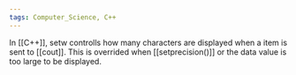 ```yaml
---
tags: Computer_Science, C++
---
```


In [[C++]], setw controlls how many characters are displayed when a item is sent to [[cout]]. This is overrided when [[setprecision()]] or the data value is too large to be displayed.